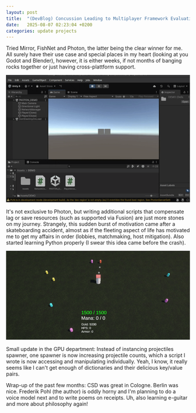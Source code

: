 ```yaml
---
layout: post
title:  "(DevBlog) Concussion Leading to Multiplayer Framework Evaluation"
date:   2025-08-07 02:23:04 +0200
categories: update projects
---
```


Tried Mirror, FishNet and Photon, the latter being the clear winner for me. All surely have their use case and special places in my heart (looking at you Godot and Blender), however, it is either weeks, if not months of banging rocks together or just having cross-plattform support.

![It's not much, but it is also done by me!](/images/multiplayer_4100e907224eb0.gif)

It's not exclusive to Photon, but writing additional scripts that compensate lag or save resources (such as supported via Fusion) are just more stones on my journey. 
Strangely, this sudden burst of motivation came after a skateboarding accident, almost as if the fleeting aspect of life has motivated me to get my affairs in order (lobbies, matchmaking, host mitigation). Also started learning Python properly (I swear this idea came before the crash).

![Sneezing function!](/images/tower_4100e907224eb02.gif)

Small update in the GPU department: Instead of instancing projectiles spawner, one spawner is now increasing projectile counts, which a script I wrote is now accessing and manipulating individually. Yeah, I know, it really seems like I can't get enough of dictionaries and their delicious key/value pairs.

Wrap-up of the past few months: CSD was great in Cologne. Berlin was nice. Frederik Pohl (the author) is oddly horny and I'm planning to do a voice model next and to write poems on receipts. Uh, also learning e-guitar and more about philosophy again!

